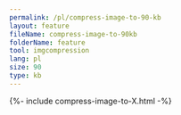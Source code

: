 ```yaml
---
permalink: /pl/compress-image-to-90-kb
layout: feature
fileName: compress-image-to-90kb
folderName: feature
tool: imgcompression
lang: pl
size: 90
type: kb
---
```


{%- include compress-image-to-X.html -%}
